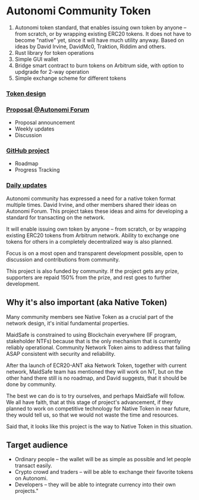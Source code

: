 # Autonomi Community Token

1. Autonomi token standard, that enables issuing own token by anyone – from scratch, or by wrapping existing ERC20 tokens. It does not have to become "native" yet, since it will have much utility anyway. Based on ideas by David Irvine, DavidMc0, Traktion, Riddim and others.
2. Rust library for token operations
3. Simple GUI wallet
4. Bridge smart contract to burn tokens on Arbitrum side, with option to updgrade for 2-way operation
5. Simple exchange scheme for different tokens

### [Token design](token/docs/token.md)

### [Proposal @Autonomi Forum](https://forum.autonomi.community/t/community-token-proposal/41585)

* Proposal announcement
* Weekly updates
* Discussion

### [GitHub project](https://github.com/orgs/safenetforum-community/projects/2)

* Roadmap
* Progress Tracking

### [Daily updates](https://github.com/safenetforum-community/community-token/discussions/1)

Autonomi community has expressed a need for a native token format multiple times. David Irvine, and other members shared their ideas on Autonomi Forum. This project takes these ideas and aims for developing a standard for transacting on the network.

It will enable issuing own token by anyone – from scratch, or by wrapping existing ERC20 tokens from Arbitrum network. Ability to exchange one tokens for others in a completely decentralized way is also planned.

Focus is on a most open and transparent development possible, open to discussion and contributions from community.

This project is also funded by community. If the project gets any prize, supporters are repaid 150% from the prize, and rest goes to further development.

## Why it's also important (aka Native Token)

Many community members see Native Token as a crucial part of the network design, it's initial fundamental properties.

MaidSafe is constrained to using Blockchain everywhere (IF program, stakeholder NTFs) because that is the only mechanism that is currently reliably operational. Community Network Token aims to address that failing ASAP consistent with security and reliability.

After tha launch of ECR20-ANT aka Network Token, together with current network, MaidSafe team has mentioned they will work on NT, but on the other hand there still is no roadmap, and David suggests, that it should be done by community.

The best we can do is to try ourselves, and perhaps MaidSafe will follow. We all have faith, that at this stage of project's advancement, if they planned to work on competitive technology for Native Token in near future, they would tell us, so that we would not waste the time and resources.

Said that, it looks like this project is the way to Native Token in this situation.

## Target audience

* Ordinary people – the wallet will be as simple as possible and let people transact easily.
* Crypto crowd and traders – will be able to exchange their favorite tokens on Autonomi.
* Developers – they will be able to integrate currency into their own projects."

